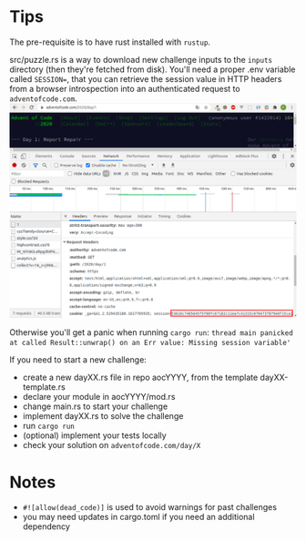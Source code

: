 # Tips
The pre-requisite is to have rust installed with `rustup`.

src/puzzle.rs is a way to download new challenge inputs to the `inputs` directory (then they're fetched from disk). You'll need a proper .env variable called `SESSION=`, that you can retrieve the session value in HTTP headers from a browser introspection into an authenticated request to `adventofcode.com`. 
![](aoc_session.png)

Otherwise you'll get a panic when running `cargo run`:
`thread main panicked at called Result::unwrap() on an Err value: Missing session variable'`

If you need to start a new challenge: 
* create a new dayXX.rs file in repo aocYYYY, from the template dayXX-template.rs
* declare your module in aocYYYY/mod.rs
* change main.rs to start your challenge
* implement dayXX.rs to solve the challenge 
* run `cargo run`
* (optional) implement your tests locally
* check your solution on `adventofcode.com/day/X`

# Notes
* `#![allow(dead_code)]` is used to avoid warnings for past challenges
* you may need updates in cargo.toml if you need an additional dependency